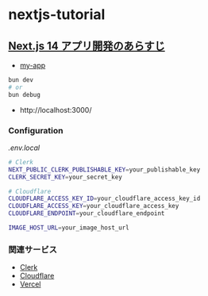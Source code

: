 # nextjs-tutorial

## [Next.js 14 アプリ開発のあらすじ](https://zenn.dev/nino/books/30e21d37af73b5)

-   [my-app](./my-app)

```sh
bun dev
# or
bun debug
```

-   http://localhost:3000/

### Configuration

_.env.local_

```sh
# Clerk
NEXT_PUBLIC_CLERK_PUBLISHABLE_KEY=your_publishable_key
CLERK_SECRET_KEY=your_secret_key

# Cloudflare
CLOUDFLARE_ACCESS_KEY_ID=your_cloudflare_access_key_id
CLOUDFLARE_ACCESS_KEY=your_cloudflare_access_key
CLOUDFLARE_ENDPOINT=your_cloudflare_endpoint

IMAGE_HOST_URL=your_image_host_url
```

### 関連サービス

-   [Clerk](https://clerk.com/)
-   [Cloudflare](https://www.cloudflare.com/)
-   [Vercel](https://vercel.com/)
